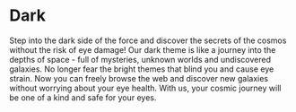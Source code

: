 # Dark
Step into the dark side of the force and discover the secrets of the cosmos without the risk of eye damage! Our dark theme is like a journey into the depths of space - full of mysteries, unknown worlds and undiscovered galaxies. No longer fear the bright themes that blind you and cause eye strain. Now you can freely browse the web and discover new galaxies without worrying about your eye health. With us, your cosmic journey will be one of a kind and safe for your eyes.
